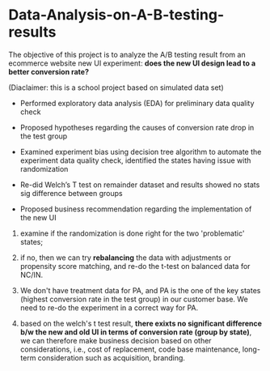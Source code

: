 # Data-Analysis-on-A-B-testing-results

The objective of this project is to analyze the A/B testing result from an ecommerce website new UI experiment: **does the new UI design lead to a better conversion rate?**

(Diaclaimer: this is a school project based on  simulated data set)

- Performed exploratory data analysis (EDA) for preliminary data quality check 

- Proposed hypotheses regarding the causes of conversion rate drop in the test group

- Examined experiment bias using decision tree algorithm to automate the experiment data quality check, identified the states having issue with randomization 

- Re-did Welch’s T test on remainder dataset and results showed no stats sig difference between groups

- Proposed business recommendation regarding the implementation of the new UI

1) examine if the randomization is done right for the two 'problematic' states;

2) if no, then we can try **rebalancing** the data with adjustments or propensity score matching, and re-do the t-test on balanced data for NC/IN.

3) We don't have treatment data for PA, and PA is the one of the key states (highest conversion rate in the test group) in our customer base. We need to re-do the experiment in a correct way for PA.

4) based on the welch's t test result, **there exixts no significant difference b/w the new and old UI in terms of conversion rate (group by state)**, we can therefore make business decision based on other considerations, i.e., cost of replacement, code base maintenance, long-term consideration such as acquisition, branding.
